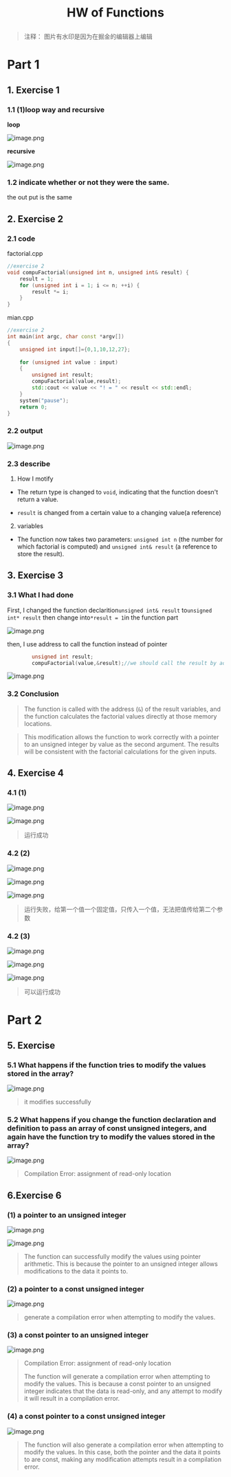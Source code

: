 # <p align=center>HW of Functions</p>

> 注释： 图片有水印是因为在掘金的编辑器上编辑

# Part 1
## 1. Exercise 1
### 1.1 (1)loop way and recursive
**loop**

![image.png](https://p3-juejin.byteimg.com/tos-cn-i-k3u1fbpfcp/17fb66ac63b848a8b4141c8f92a5db19~tplv-k3u1fbpfcp-jj-mark:0:0:0:0:q75.image#?w=546&h=339&s=29234&e=png&b=1e1e1e)

**recursive**


![image.png](https://p9-juejin.byteimg.com/tos-cn-i-k3u1fbpfcp/6f43f936a75f487ca998e65a36bbfea8~tplv-k3u1fbpfcp-jj-mark:0:0:0:0:q75.image#?w=490&h=341&s=27874&e=png&b=1e1e1e)



### 1.2 indicate whether or not they were the same.

the out put is the same

## 2. Exercise 2
### 2.1 code
factorial.cpp
```cpp
//exercise 2
void compuFactorial(unsigned int n, unsigned int& result) {
    result = 1;
    for (unsigned int i = 1; i <= n; ++i) {
        result *= i;
    }
}
```

mian.cpp

```cpp
//exercise 2
int main(int argc, char const *argv[])
{
    unsigned int input[]={0,1,10,12,27};
    
    for (unsigned int value : input)
    {
        unsigned int result;
        compuFactorial(value,result);
        std::cout << value << "! = " << result << std::endl;
    }
    system("pause");
    return 0;
}
```
### 2.2 output

![image.png](https://p1-juejin.byteimg.com/tos-cn-i-k3u1fbpfcp/926e0e1edc094010b0ec83ae62a3703d~tplv-k3u1fbpfcp-jj-mark:0:0:0:0:q75.image#?w=495&h=238&s=23050&e=png&b=1e1e1e)

### 2.3 describe

1. How I motify

- The return type is changed to `void`, indicating that the function doesn't return a value.

- `result` is changed from a certain value to a changing value(a reference)

2. variables
- The function now takes two parameters: `unsigned int n` (the number for which factorial is computed) and `unsigned int& result` (a reference to store the result).

## 3. Exercise 3
### 3.1 What I had done
First, I changed the function declarition`unsigned int& result` to`unsigned int* result`
then change into`*result = 1`in the function part

![image.png](https://p1-juejin.byteimg.com/tos-cn-i-k3u1fbpfcp/9f3bc200b5094d709ff170c068b5a64d~tplv-k3u1fbpfcp-jj-mark:0:0:0:0:q75.image#?w=828&h=251&s=21593&e=png&b=1e1e1e)

then, I use address to call the function instead of pointer


```cpp
        unsigned int result; 
        compuFactorial(value,&result);//we should call the result by address
```

![image.png](https://p9-juejin.byteimg.com/tos-cn-i-k3u1fbpfcp/248915050dc9415c91945115e8a99f7d~tplv-k3u1fbpfcp-jj-mark:0:0:0:0:q75.image#?w=501&h=224&s=23503&e=png&b=1e1e1e)

### 3.2 Conclusion
> The function is called with the address (`&`) of the result variables, and the function calculates the factorial values directly at those memory locations.

>This modification allows the function to work correctly with a pointer to an unsigned integer by value as the second argument. The results will be consistent with the factorial calculations for the given inputs.

## 4. Exercise 4
### 4.1 (1) 

![image.png](https://p6-juejin.byteimg.com/tos-cn-i-k3u1fbpfcp/e4ffe0ef285a4c63b89a4d0994aa2512~tplv-k3u1fbpfcp-jj-mark:0:0:0:0:q75.image#?w=799&h=219&s=20777&e=png&b=1e1e1e)


![image.png](https://p6-juejin.byteimg.com/tos-cn-i-k3u1fbpfcp/6c8e8e2b7d504327af4a0f4662d2231f~tplv-k3u1fbpfcp-jj-mark:0:0:0:0:q75.image#?w=421&h=111&s=14814&e=png&b=1e1e1e)

> 运行成功

### 4.2 (2) 

![image.png](https://p9-juejin.byteimg.com/tos-cn-i-k3u1fbpfcp/b9a76ba6234e4878a35d65936c6f1a73~tplv-k3u1fbpfcp-jj-mark:0:0:0:0:q75.image#?w=723&h=207&s=20437&e=png&b=1e1e1e)


![image.png](https://p1-juejin.byteimg.com/tos-cn-i-k3u1fbpfcp/31db6c109bda427ca529c549bef35c99~tplv-k3u1fbpfcp-jj-mark:0:0:0:0:q75.image#?w=805&h=272&s=22763&e=png&b=1e1e1e)


![image.png](https://p3-juejin.byteimg.com/tos-cn-i-k3u1fbpfcp/21e66f77e5e24209b01e48ff3bda94ba~tplv-k3u1fbpfcp-jj-mark:0:0:0:0:q75.image#?w=1138&h=224&s=23222&e=png&b=1e1e1e)

> 运行失败，给第一个值一个固定值，只传入一个值，无法把值传给第二个参数


### 4.2 (3)

![image.png](https://p3-juejin.byteimg.com/tos-cn-i-k3u1fbpfcp/db045926f811477aa5a050027512b28d~tplv-k3u1fbpfcp-jj-mark:0:0:0:0:q75.image#?w=761&h=224&s=21019&e=png&b=1e1e1e)


![image.png](https://p1-juejin.byteimg.com/tos-cn-i-k3u1fbpfcp/9d8aa074a1454da38d202317ec40fdf0~tplv-k3u1fbpfcp-jj-mark:0:0:0:0:q75.image#?w=790&h=281&s=22480&e=png&b=1e1e1e)


![image.png](https://p3-juejin.byteimg.com/tos-cn-i-k3u1fbpfcp/f8b0092e81b0414db8654e77a8f7df1c~tplv-k3u1fbpfcp-jj-mark:0:0:0:0:q75.image#?w=372&h=108&s=12826&e=png&b=1e1e1e)

> 可以运行成功


# Part 2
## 5. Exercise
### 5.1 **What happens if the function tries to modify the values stored in the array?**


![image.png](https://p1-juejin.byteimg.com/tos-cn-i-k3u1fbpfcp/d8d0774b51d949818a28726297f682e2~tplv-k3u1fbpfcp-jj-mark:0:0:0:0:q75.image#?w=439&h=124&s=18201&e=png&b=1e1e1e)

> it modifies successfully

### 5.2 **What happens if you change the function declaration and definition to pass an array of const unsigned integers, and again have the function try to modify the values stored in the array?**


![image.png](https://p9-juejin.byteimg.com/tos-cn-i-k3u1fbpfcp/ac3ea04039d64116af2843999824331c~tplv-k3u1fbpfcp-jj-mark:0:0:0:0:q75.image#?w=740&h=198&s=22087&e=png&b=1e1e1e)

> Compilation Error: assignment of read-only location

## 6.Exercise 6
### (1) a pointer to an unsigned integer

![image.png](https://p6-juejin.byteimg.com/tos-cn-i-k3u1fbpfcp/13c676f5500449ad9853daa4681f42ad~tplv-k3u1fbpfcp-jj-mark:0:0:0:0:q75.image#?w=668&h=203&s=23035&e=png&b=1e1e1e)

![image.png](https://p6-juejin.byteimg.com/tos-cn-i-k3u1fbpfcp/a33736dec1bd4abf85ae02b926338fd3~tplv-k3u1fbpfcp-jj-mark:0:0:0:0:q75.image#?w=418&h=111&s=14875&e=png&b=1e1e1e)

> The function can successfully modify the values using pointer arithmetic. This is because the pointer to an unsigned integer allows modifications to the data it points to.

### (2) a pointer to a const unsigned integer

![image.png](https://p6-juejin.byteimg.com/tos-cn-i-k3u1fbpfcp/be33db3fb47147ec8829aa13a0ce9ce0~tplv-k3u1fbpfcp-jj-mark:0:0:0:0:q75.image#?w=748&h=197&s=24181&e=png&b=1e1e1e)

> generate a compilation error when attempting to modify the values.

### (3) a const pointer to an unsigned integer


![image.png](https://p1-juejin.byteimg.com/tos-cn-i-k3u1fbpfcp/d3459672f795402cb971c1a7056cd10d~tplv-k3u1fbpfcp-jj-mark:0:0:0:0:q75.image#?w=739&h=191&s=23258&e=png&b=1e1e1e)

> Compilation Error: assignment of read-only location
> 
> The function will generate a compilation error when attempting to modify the values. This is because a const pointer to an unsigned integer indicates that the data is read-only, and any attempt to modify it will result in a compilation error.

### (4) a const pointer to a const unsigned integer


![image.png](https://p1-juejin.byteimg.com/tos-cn-i-k3u1fbpfcp/8ac81c7ef466478384bd286553ed5bf7~tplv-k3u1fbpfcp-jj-mark:0:0:0:0:q75.image#?w=810&h=181&s=24152&e=png&b=1e1e1e)

> The function will also generate a compilation error when attempting to modify the values. In this case, both the pointer and the data it points to are const, making any modification attempts result in a compilation error.


  


